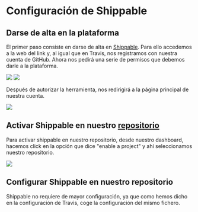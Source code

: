 # Configuración de Shippable

## Darse de alta en la plataforma

El primer paso consiste en darse de alta en [Shippable](https://app.shippable.com/). Para ello accedemos a la web del link y, al igual que en Travis, nos registramos con nuestra cuenta de GitHub. Ahora nos pedirá una serie de permisos que debemos darle a la plataforma.

![](img/shippable-auth)
![](img/shippable-auth2)

Después de autorizar la herramienta, nos redirigirá a la página principal de nuestra cuenta.

![](img/shippable-home)

## Activar Shippable en nuestro [repositorio](https://github.com/torchu/GymBot)

Para activar shippable en nuestro repositorio, desde nuestro dashboard, hacemos click en la opción que dice "enable a project" y ahí seleccionamos nuestro repositorio.

![](img/shippable-enable)

## Configurar Shippable en nuestro repositorio

Shippable no requiere de mayor configuración, ya que como hemos dicho en la configuración de Travis, coge la configuración del mismo fichero.
